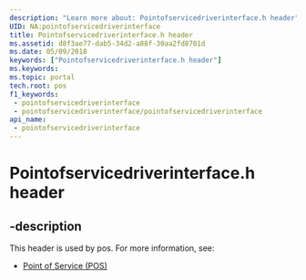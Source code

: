 ```yaml
---
description: "Learn more about: Pointofservicedriverinterface.h header"
UID: NA:pointofservicedriverinterface
title: Pointofservicedriverinterface.h header
ms.assetid: d8f3ae77-dab5-34d2-a88f-30aa2fd8701d
ms.date: 05/09/2018
keywords: ["Pointofservicedriverinterface.h header"]
ms.keywords: 
ms.topic: portal
tech.root: pos
f1_keywords:
 - pointofservicedriverinterface
 - pointofservicedriverinterface/pointofservicedriverinterface
api_name:
 - pointofservicedriverinterface
---
```


# Pointofservicedriverinterface.h header


## -description

This header is used by pos. For more information, see:

- [Point of Service (POS)](../_pos/index.md)

